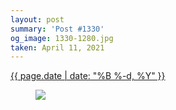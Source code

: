 ```yaml
---
layout: post
summary: 'Post #1330'
og_image: 1330-1280.jpg
taken: April 11, 2021
---
```


<div class="post">
 <time>
  <a href="/1330">
   {{ page.date | date: "%B %-d, %Y" }}
  </a>
 </time>
 <a href="/1330">
  <figure data-taken="4/11/2021">
   <img sizes="(min-width: 700px) 50vw, calc(100vw - 2rem)" src="{{ site.assets_url }}/1330-640.jpg" srcset="{{ site.assets_url }}/1330-320.jpg 320w, {{ site.assets_url }}/1330-640.jpg 640w, {{ site.assets_url }}/1330-960.jpg 960w, {{ site.assets_url }}/1330-1280.jpg 1280w"/>
  </figure>
 </a>
</div>
